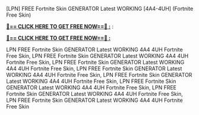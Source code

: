 [LPN] FREE Fortnite Skin GENERATOR Latest WORKING [4A4-4UH] (Fortnite Free Skin)

**[🔴== CLICK HERE TO GET FREE NOW==🔴 :](https://oercommons.s3.amazonaws.com/media/courseware/relatedresource/file/all-zit.html)**
:

**[🔴== CLICK HERE TO GET FREE NOW==🔴 :](https://oercommons.s3.amazonaws.com/media/courseware/relatedresource/file/gift-zit.html)**

 LPN FREE Fortnite Skin GENERATOR Latest WORKING 4A4 4UH Fortnite Free Skin, LPN FREE Fortnite Skin GENERATOR Latest WORKING 4A4 4UH Fortnite Free Skin, LPN FREE Fortnite Skin GENERATOR Latest WORKING 4A4 4UH Fortnite Free Skin, LPN FREE Fortnite Skin GENERATOR Latest WORKING 4A4 4UH Fortnite Free Skin, LPN FREE Fortnite Skin GENERATOR Latest WORKING 4A4 4UH Fortnite Free Skin, LPN FREE Fortnite Skin GENERATOR Latest WORKING 4A4 4UH Fortnite Free Skin, LPN FREE Fortnite Skin GENERATOR Latest WORKING 4A4 4UH Fortnite Free Skin, LPN FREE Fortnite Skin GENERATOR Latest WORKING 4A4 4UH Fortnite Free Skin
